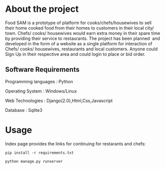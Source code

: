 # About the project
Food SAM is a prototype of platform for cooks/chefs/housewives to sell their home cooked food from their homes to customers in their local city/ town. Chefs/ cooks/ housewives would earn extra money in their spare time by providing their service to restaurants.
	The project has been planned  and developed in the form of a website as a single platform for interaction of Chefs/ cooks/ housewives, restaurants and local customers. Anyone could Sign Up in their respective area and could login to place or bid order.

## Software Requirements
Programming languages : Python

Operating System      : Windows/Linux

Web Technologies      : Django(2.0),Html,Css,Javascript

Database              : Sqlite3


# Usage
Index page provides the links for continuing for restarants and chefs:

```
pip install -r requirements.txt
```
```
python manage.py runserver
```
